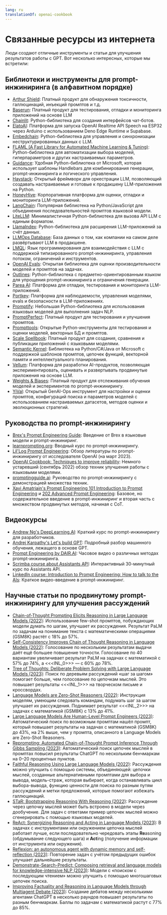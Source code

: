 ```yaml
---
lang: ru
translationOf: openai-cookbook
---
```


# Связанные ресурсы из интернета

Люди создают отличные инструменты и статьи для улучшения результатов работы с GPT. Вот несколько интересных, которые мы встретили:

## Библиотеки и инструменты для prompt-инжиниринга (в алфавитном порядке)

- [Arthur Shield](https://www.arthur.ai/get-started): Платный продукт для обнаружения токсичности, галлюцинаций, инъекций промптов и т.д.
- [Baserun](https://baserun.ai/): Платный продукт для тестирования, отладки и мониторинга приложений на основе LLM
- [Chainlit](https://docs.chainlit.io/overview): Python-библиотека для создания интерфейсов чат-ботов.
- [ElatoAI](https://github.com/akdeb/ElatoAI): Платформа для запуска OpenAI Realtime API Speech на ESP32 через Arduino с использованием Deno Edge Runtime и Supabase.
- [Embedchain](https://github.com/embedchain/embedchain): Python-библиотека для управления и синхронизации неструктурированных данных с LLM.
- [FLAML (A Fast Library for Automated Machine Learning & Tuning)](https://microsoft.github.io/FLAML/docs/Getting-Started/): Python-библиотека для автоматизации выбора моделей, гиперпараметров и других настраиваемых параметров.
- [Guidance](https://github.com/microsoft/guidance): Удобная Python-библиотека от Microsoft, которая использует шаблоны Handlebars для комбинирования генерации, prompt-инжиниринга и логического управления.
- [Haystack](https://github.com/deepset-ai/haystack): Открытый фреймворк для оркестрации LLM, позволяющий создавать настраиваемые и готовые к продакшену LLM-приложения на Python.
- [HoneyHive](https://honeyhive.ai): Корпоративная платформа для оценки, отладки и мониторинга LLM-приложений.
- [LangChain](https://github.com/hwchase17/langchain): Популярная библиотека на Python/JavaScript для объединения последовательностей промптов языковой модели.
- [LiteLLM](https://github.com/BerriAI/litellm): Минималистичная Python-библиотека для вызова API LLM с единым форматом.
- [LlamaIndex](https://github.com/jerryjliu/llama_index): Python-библиотека для расширения LLM-приложений за счёт данных.
- [LLMOps Database](https://www.reddit.com/r/LocalLLaMA/comments/1h4u7au/a_nobs_database_of_how_companies_actually_deploy/): База данных о том, как компании на самом деле развёртывают LLM в продакшене.
- [LMQL](https://lmql.ai): Язык программирования для взаимодействия с LLM с поддержкой типизированного prompt-инжиниринга, управления потоком, ограничений и инструментов.
- [OpenAI Evals](https://github.com/openai/evals): Открытая библиотека для оценки производительности моделей и промптов на задачах.
- [Outlines](https://github.com/normal-computing/outlines): Python-библиотека с предметно-ориентированным языком для упрощения prompt-инжиниринга и ограничения генерации.
- [Parea AI](https://www.parea.ai): Платформа для отладки, тестирования и мониторинга LLM-приложений.
- [Portkey](https://portkey.ai/): Платформа для наблюдаемости, управления моделями, evals и безопасности в LLM-приложениях.
- [Promptify](https://github.com/promptslab/Promptify): Небольшая Python-библиотека для использования языковых моделей для выполнения задач NLP.
- [PromptPerfect](https://promptperfect.jina.ai/prompts): Платный продукт для тестирования и улучшения промптов.
- [Prompttools](https://github.com/hegelai/prompttools): Открытые Python-инструменты для тестирования и оценки моделей, векторных БД и промптов.
- [Scale Spellbook](https://scale.com/spellbook): Платный продукт для создания, сравнения и публикации приложений с языковыми моделями.
- [Semantic Kernel](https://github.com/microsoft/semantic-kernel): Библиотека на Python/C#/Java от Microsoft с поддержкой шаблонов промптов, цепочек функций, векторной памяти и интеллектуального планирования.
- [Vellum](https://www.vellum.ai/): Платформа для разработки AI-продуктов, позволяющая экспериментировать, оценивать и развертывать продвинутые приложения на основе LLM.
- [Weights & Biases](https://wandb.ai/site/solutions/llmops): Платный продукт для отслеживания обучения моделей и экспериментов по prompt-инжинирингу.
- [YiVal](https://github.com/YiVal/YiVal): Открытый GenAI-Ops инструмент для настройки и оценки промптов, конфигураций поиска и параметров моделей с использованием настраиваемых датасетов, методов оценки и эволюционных стратегий.

## Руководства по prompt-инжинирингу

- [Brex's Prompt Engineering Guide](https://github.com/brexhq/prompt-engineering): Введение от Brex в языковые модели и prompt-инжиниринг.
- [learnprompting.org](https://learnprompting.org/): Вводный курс по prompt-инжинирингу.
- [Lil'Log Prompt Engineering](https://lilianweng.github.io/posts/2023-03-15-prompt-engineering/): Обзор литературы по prompt-инжинирингу от исследователя OpenAI (на март 2023).
- [OpenAI Cookbook: Techniques to improve reliability](https://cookbook.openai.com/articles/techniques_to_improve_reliability): Немного устаревший (сентябрь 2022) обзор техник улучшения работы с языковыми моделями.
- [promptingguide.ai](https://www.promptingguide.ai/): Руководство по prompt-инжинирингу с демонстрацией множества техник.
- [Xavi Amatriain's Prompt Engineering 101 Introduction to Prompt Engineering](https://amatriain.net/blog/PromptEngineering) и [202 Advanced Prompt Engineering](https://amatriain.net/blog/prompt201): Базовое, но содержательное введение в prompt-инжиниринг и вторая часть с множеством продвинутых методов, начиная с CoT.

## Видеокурсы

- [Andrew Ng's DeepLearning.AI](https://www.deeplearning.ai/short-courses/chatgpt-prompt-engineering-for-developers/): Краткий курс по prompt-инжинирингу для разработчиков.
- [Andrej Karpathy's Let's build GPT](https://www.youtube.com/watch?v=kCc8FmEb1nY): Подробный разбор машинного обучения, лежащего в основе GPT.
- [Prompt Engineering by DAIR.AI](https://www.youtube.com/watch?v=dOxUroR57xs): Часовое видео о различных методах prompt-инжиниринга.
- [Scrimba course about Assistants API](https://scrimba.com/learn/openaiassistants): Интерактивный 30-минутный курс по Assistants API.
- [LinkedIn course: Introduction to Prompt Engineering: How to talk to the AIs](https://www.linkedin.com/learning/prompt-engineering-how-to-talk-to-the-ais/talking-to-the-ais?u=0): Краткое видео-введение в prompt-инжиниринг.

## Научные статьи по продвинутому prompt-инжинирингу для улучшения рассуждений

- [Chain-of-Thought Prompting Elicits Reasoning in Large Language Models (2022)](https://arxiv.org/abs/2201.11903): Использование few-shot промптов, побуждающих модели думать по шагам, улучшает их рассуждения. Результат PaLM по задачам на понимание текста с математическими операциями (GSM8K) растёт с 18% до 57%.
- [Self-Consistency Improves Chain of Thought Reasoning in Language Models (2022)](https://arxiv.org/abs/2203.11171): Голосование по нескольким результатам выдачи даёт ещё большее повышение точности. Голосование по 40 вариантам увеличивает результат PaLM на задачах с математикой с 57% до 74%, а &lt;&lt;&lt;INL_0>>> — с 60% до 78%.
- [Tree of Thoughts: Deliberate Problem Solving with Large Language Models (2023)](https://arxiv.org/abs/2305.10601): Поиск по деревьям рассуждений «шаг за шагом» помогает больше, чем голосование по цепочкам мыслей. Это повышает результаты &lt;&lt;&lt;INL_1>>> на творческом письме и кроссвордах.
- [Language Models are Zero-Shot Reasoners (2022)](https://arxiv.org/abs/2205.11916): Инструкция моделям, умеющим следовать командам, подумать шаг за шагом улучшает их рассуждения. Поднимает результат &lt;&lt;&lt;INL_2>>> на задачах с математикой (GSM8K) с 13% до 41%.
- [Large Language Models Are Human-Level Prompt Engineers (2023)](https://arxiv.org/abs/2211.01910): Автоматический поиск по возможным промптам нашёл промпт, который повышает результаты на задачах с математикой (GSM8K) до 43%, на 2% выше, чем у промпта, описанного в Language Models are Zero-Shot Reasoners.
- [Reprompting: Automated Chain-of-Thought Prompt Inference Through Gibbs Sampling (2023)](https://arxiv.org/abs/2305.09993): Автоматический поиск цепочек мыслей в промптах повысил результаты ChatGPT по нескольким бенчмаркам на 0–20 процентных пунктов.
- [Faithful Reasoning Using Large Language Models (2022)](https://arxiv.org/abs/2208.14271): Рассуждения можно улучшить с помощью системы, объединяющей: цепочки мыслей, созданные альтернативными промптами для выбора и вывода, модель-страж, которая выбирает, когда останавливать цикл выбора-вывода, функцию ценности для поиска по разным путям рассуждений и метки предложений, которые помогают избежать галлюцинаций.
- [STaR: Bootstrapping Reasoning With Reasoning (2022)](https://arxiv.org/abs/2203.14465): Рассуждение через цепочку мыслей может быть встроено в модели через дообучение. Для задач с ответами пример цепочек мыслей можно сгенерировать с помощью языковых моделей.
- [ReAct: Synergizing Reasoning and Acting in Language Models (2023)](https://arxiv.org/abs/2210.03629): В задачах с инструментами или окружением цепочка мыслей работает лучше, если последовательно чередовать этапы **Re**asoning (обдумывание следующего шага) и **Act**ing (получение информации от инструмента или окружения).
- [Reflexion: an autonomous agent with dynamic memory and self-reflection (2023)](https://arxiv.org/abs/2303.11366): Повторение задач с учётом предыдущих ошибок улучшает дальнейшие результаты.
- [Demonstrate-Search-Predict: Composing retrieval and language models for knowledge-intensive NLP (2023)](https://arxiv.org/abs/2212.14024): Модели с «поиском с последующим чтением» можно улучшить с помощью многошаговых цепочек поиска.
- [Improving Factuality and Reasoning in Language Models through Multiagent Debate (2023)](https://arxiv.org/abs/2305.14325): Создание дебатов между несколькими агентами ChatGPT в несколько раундов повышает результаты по разным бенчмаркам. Баллы по задачам с математикой растут с 77% до 85%.